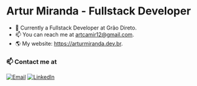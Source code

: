 # Artur Miranda - Fullstack Developer

- 🔭 Currently a Fullstack Developer at Grão Direto.
- 📫 You can reach me at artcamir12@gmail.com.
- 🌎 My website: https://arturmiranda.dev.br.
  
### 📫 Contact me at
<a href="mailto:artcamir12@gmail.com"><img src="https://img.shields.io/badge/-Email-000?&logo=maildotru" alt="Email" /></a>
<a href="https://www.linkedin.com/in/art-miranda/"><img src="https://img.shields.io/badge/-LinkedIn-000?&logo=linkedin" alt="LinkedIn" /></a>
